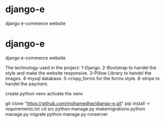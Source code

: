 # django-e
django e-commerce  website

# django-e
django e-commerce  website

The technology used in the project:
1-Django.
2-Bootstrap to handel the style and make the website responsive.
3-Pillow Library to handel the images.
4-mysql database.
5-crispy_forms for the forms style.
6-stripe to handel the payment.



create python venv
activate the venv

git clone "https://github.com/mohamedhw/django-e.git"
pip install -r requirements.txt
cd src
python manage.py makemigrations
python manage.py migrate
python manage.py runserver
